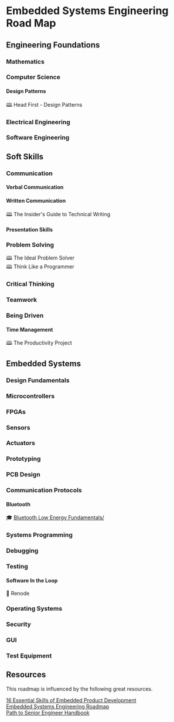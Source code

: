 # Embedded Systems Engineering Road Map

## Engineering Foundations

### Mathematics

### Computer Science

#### Design Patterns

&#128366; Head First - Design Patterns

### Electrical Engineering

### Software Engineering

## Soft Skills

### Communication

#### Verbal Communication

#### Written Communication

&#128366; The Insider's Guide to Technical Writing  

#### Presentation Skills

### Problem Solving

&#128366; The Ideal Problem Solver  
&#128366; Think Like a Programmer  

### Critical Thinking

### Teamwork

### Being Driven

#### Time Management

&#128366; The Productivity Project

## Embedded Systems

### Design Fundamentals

### Microcontrollers

### FPGAs

### Sensors

### Actuators

### Prototyping

### PCB Design

### Communication Protocols

#### Bluetooth

&#127891; [Bluetooth Low Energy Fundamentals/](https://academy.nordicsemi.com/courses/bluetooth-low-energy-fundamentals)  

### Systems Programming

### Debugging

### Testing

#### Software In the Loop

&#128279; Renode

### Operating Systems

### Security

### GUI

### Test Equipment

## Resources

This roadmap is influenced by the following great resources.

[16 Essential Skills of Embedded Product Development](https://swedishembedded.com/product/skills)  
[Embedded Systems Engineering Roadmap](https://github.com/m3y54m/Embedded-Engineering-Roadmap)  
[Path to Senior Engineer Handbook](https://github.com/jordan-cutler/path-to-senior-engineer-handbook)  
